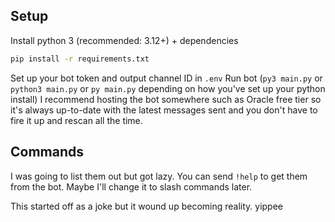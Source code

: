 ## Setup

Install python 3 (recommended: 3.12+) + dependencies
   ```bash
   pip install -r requirements.txt
   ```
Set up your bot token and output channel ID in `.env`
Run bot (`py3 main.py` or `python3 main.py` or `py main.py` depending on how you've set up your python install)
I recommend hosting the bot somewhere such as Oracle free tier so it's always up-to-date with the latest messages sent and you don't have to fire it up and rescan all the time. 


## Commands

I was going to list them out but got lazy. You can send `!help` to get them from the bot.
Maybe I'll change it to slash commands later.

This started off as a joke but it wound up becoming reality. yippee
